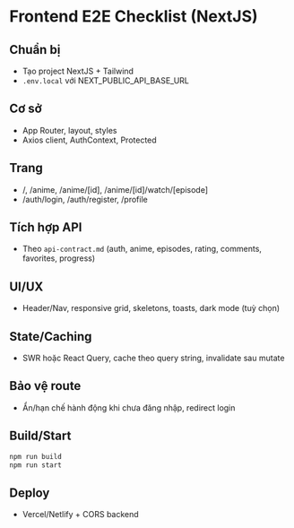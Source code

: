 # Frontend E2E Checklist (NextJS)

## Chuẩn bị
- Tạo project NextJS + Tailwind
- `.env.local` với NEXT_PUBLIC_API_BASE_URL

## Cơ sở
- App Router, layout, styles
- Axios client, AuthContext, Protected

## Trang
- /, /anime, /anime/[id], /anime/[id]/watch/[episode]
- /auth/login, /auth/register, /profile

## Tích hợp API
- Theo `api-contract.md` (auth, anime, episodes, rating, comments, favorites, progress)

## UI/UX
- Header/Nav, responsive grid, skeletons, toasts, dark mode (tuỳ chọn)

## State/Caching
- SWR hoặc React Query, cache theo query string, invalidate sau mutate

## Bảo vệ route
- Ẩn/hạn chế hành động khi chưa đăng nhập, redirect login

## Build/Start
```bash
npm run build
npm run start
```

## Deploy
- Vercel/Netlify + CORS backend
